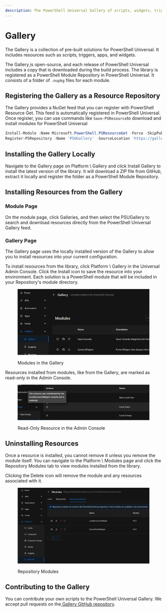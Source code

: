 ```yaml
---
description: The PowerShell Universal Gallery of scripts, widgets, triggers and more.
---
```


# Gallery

The Gallery is a collection of pre-built solutions for PowerShell Universal. It includes resources such as scripts, triggers, apps, and widgets.

The Gallery[ ](https://github.com/ironmansoftware/scripts/issues)is open-source, and each release of PowerShell Universal includes a copy that is downloaded during the build process. The library is registered as a PowerShell Module Repository in PowerShell Universal. It consists of a folder of `.nupkg` files for each module.&#x20;

## Registering the Gallery as a Resource Repository

The Gallery provides a NuGet feed that you can register with PowerShell Resource Get. This feed is automatically registered in PowerShell Universal. Once register, you can use commands like `Save-PSResource`to download and install modules for PowerShell Universal

```powershell
Install-Module -Name Microsoft.PowerShell.PSResourceGet -Force -SkipPublisherCheck -AllowClobber -Scope CurrentUser -ErrorAction SilentlyContinue
Register-PSRepository -Name 'PSUGallery' -SourceLocation 'https://gallery.powershelluniversal.com/feed/index.json'
```

## Installing the Gallery Locally

Navigate to the Gallery page on Platform \ Gallery and click Install Gallery to install the latest version of the library. It will download a ZIP file from GitHub, extract it locally and register the folder as a PowerShell Module Repository.

## Installing Resources from the Gallery

### Module Page

On the module page, click Galleries, and then select the PSUGallery to search and download resources directly from the PowerShell Universal Gallery feed.



### Gallery Page

The Gallery page uses the locally installed version of the Gallery to allow you to install resources into your current configuration.&#x20;

To install resources from the library, click Platform \ Gallery in the Universal Admin Console. Click the Install icon to save the resource into your environment. Each solution is a PowerShell module that will be included in your Repository's module directory.&#x20;

<figure><img src="../.gitbook/assets/image (65).png" alt=""><figcaption><p>Modules in the Gallery</p></figcaption></figure>

Resources installed from modules, like from the Gallery, are marked as read-only in the Admin Console.&#x20;

<figure><img src="../.gitbook/assets/image (1) (1) (1) (1) (1).png" alt=""><figcaption><p>Read-Only Resource in the Admin Console</p></figcaption></figure>

## Uninstalling Resources

Once a resource is installed, you cannot remove it unless you remove the module itself. You can navigate to the Platform \ Modules page and click the Repository Modules tab to view modules installed from the library.&#x20;

Clicking the Delete icon will remove the module and any resources associated with it.&#x20;

<figure><img src="../.gitbook/assets/image (2) (1) (1) (1).png" alt=""><figcaption><p>Repository Modules</p></figcaption></figure>

## Contributing to the Gallery

You can contribute your own scripts to the PowerShell Universal Gallery. We accept pull requests on the[ Gallery GitHub repository](https://github.com/ironmansoftware/scripts).&#x20;

